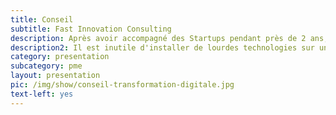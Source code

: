 ```yaml
---
title: Conseil
subtitle: Fast Innovation Consulting
description: Après avoir accompagné des Startups pendant près de 2 ans, nous avons développé la <b>méthode Boot-Start</b> pour les PME ! Nos chefs de projet définissent avec vous un procédé pour développer votre projet innovant de manière simple et pragmatique. Nos experts vous aident à faire des choix techniques qui determineront <b>la conduite du projet et les résultats</b> qui suivront.
description2: Il est inutile d'installer de lourdes technologies sur un simple site web qui n'aspire pas à évoluer. A l'inverse, nous recevons parfois des entreprises pour qui une agence web  ou un indépendant a bricolé une plateforme limitée techniquement alors qu'elle nécessitait un back-end puissant et évolutif. <b>L'accompagnement est élémentaire</b>, nos docteurs en IT et ingénieurs experimentés se déplacent régulièrement chez des grands comptes et PME afin d'effectuer <b>une mission d'audit technologique</b> et conseil.
category: presentation
subcategory: pme
layout: presentation
pic: /img/show/conseil-transformation-digitale.jpg
text-left: yes
---
```

